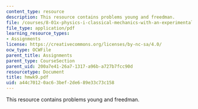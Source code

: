 ```yaml
---
content_type: resource
description: This resource contains problems young and freedman.
file: /courses/8-01x-physics-i-classical-mechanics-with-an-experimental-focus-fall-2002/a44c70120ac63bef2de689e33c73c158_hmwk9.pdf
file_type: application/pdf
learning_resource_types:
- Assignments
license: https://creativecommons.org/licenses/by-nc-sa/4.0/
ocw_type: OCWFile
parent_title: Assignments
parent_type: CourseSection
parent_uid: 200a7e41-26a7-1317-a96b-a727b7fcc90d
resourcetype: Document
title: hmwk9.pdf
uid: a44c7012-0ac6-3bef-2de6-89e33c73c158
---
```

This resource contains problems young and freedman.